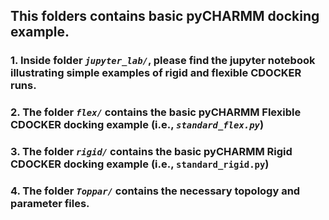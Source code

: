 ## This folders contains basic pyCHARMM docking example.
### 1. Inside folder _`jupyter_lab/`_, please find the jupyter notebook illustrating simple examples of rigid and flexible CDOCKER runs.
### 2. The folder _`flex/`_ contains the basic pyCHARMM Flexible CDOCKER docking example (i.e., _`standard_flex.py`_)
### 3. The folder _`rigid/`_ contains the basic pyCHARMM Rigid CDOCKER docking example (i.e., `standard_rigid.py`)
### 4. The folder _`Toppar/`_ contains the necessary topology and parameter files. 
